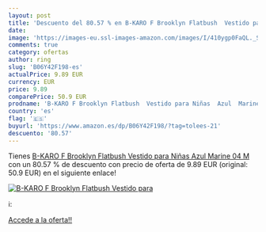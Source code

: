 ```yaml
---
layout: post
title: 'Descuento del 80.57 % en B-KARO F Brooklyn Flatbush  Vestido para'
date: 
image: 'https://images-eu.ssl-images-amazon.com/images/I/410ygp0FaQL._SL200_.jpg'
comments: true
category: ofertas
author: ring
slug: 'B06Y42F198-es'
actualPrice: 9.89 EUR
currency: EUR
price: 9.89
comparePrice: 50.9 EUR
prodname: 'B-KARO F Brooklyn Flatbush  Vestido para Niñas  Azul  Marine 04  M'
country: 'es'
flag: '🇪🇸'
buyurl: 'https://www.amazon.es/dp/B06Y42F198/?tag=tolees-21'
descuento: '80.57'
---
```


Tienes [B-KARO F Brooklyn Flatbush  Vestido para Niñas  Azul  Marine 04  M](https://www.amazon.es/dp/B06Y42F198/?tag=tolees-21) con un 80.57 % de descuento con precio de oferta de 9.89 EUR (original: 50.9 EUR) en el siguiente enlace!

[![B-KARO F Brooklyn Flatbush  Vestido para](https://images-eu.ssl-images-amazon.com/images/I/410ygp0FaQL._SL200_.jpg)](https://www.amazon.es/dp/B06Y42F198/?tag=tolees-21)

ℹ️:


[Accede a la oferta!!](https://www.amazon.es/dp/B06Y42F198/?tag=tolees-21)
